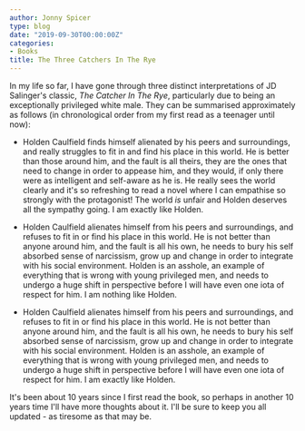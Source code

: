 ```yaml
---
author: Jonny Spicer
type: blog
date: "2019-09-30T00:00:00Z"
categories:
- Books
title: The Three Catchers In The Rye
---
```

In my life so far, I have gone through three distinct interpretations of JD Salinger's classic,
*The Catcher In The Rye*, particularly due to being an exceptionally privileged white male.
They can be summarised approximately as follows (in chronological order from my first read as
a teenager until now):

- Holden Caulfield finds himself alienated by his peers and surroundings, and really struggles
to fit in and find his place in this world. He is better than those around him,
and the fault is all theirs, they are the ones that need to change in order
to appease him, and they would, if only there were as intelligent and self-aware as he is.
He really sees the world clearly and it's so refreshing to read a
novel where I can empathise so strongly with the protagonist! The world *is* unfair and Holden
deserves all the sympathy going. I am exactly like Holden.

- Holden Caulfield alienates himself from his peers and surroundings, and refuses to fit in
or find his place in this world. He is not better than anyone around him, and the fault is all
his own, he needs to bury his self absorbed sense of narcissism, grow up and change in order
to integrate with his social environment. Holden is an asshole, an example of everything that
is wrong with young privileged men, and needs to undergo a huge shift in perspective before I
will have even one iota of respect for him. I am nothing like Holden.

- Holden Caulfield alienates himself from his peers and surroundings, and refuses to fit in
or find his place in this world. He is not better than anyone around him, and the fault is all
his own, he needs to bury his self absorbed sense of narcissism, grow up and change in order
to integrate with his social environment. Holden is an asshole, an example of everything that
is wrong with young privileged men, and needs to undergo a huge shift in perspective before I
will have even one iota of respect for him. I am exactly like Holden.

It's been about 10 years since I first read the book, so perhaps in another 10 years time I'll
have more thoughts about it. I'll be sure to keep you all updated - as tiresome as that may be.
